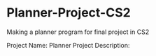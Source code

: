 # Planner-Project-CS2
Making a planner program for final project in CS2


Project Name: Planner
Project Description: 
